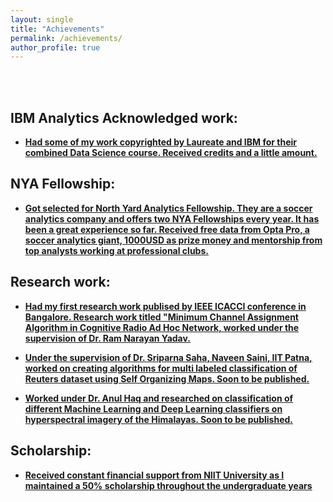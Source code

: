 ```yaml
---
layout: single
title: "Achievements"
permalink: /achievements/
author_profile: true
---
```


<br><br>


## IBM Analytics Acknowledged work:

- [**Had some of my work copyrighted by Laureate and IBM for their combined Data Science course. Received credits and a little amount.**]()


## NYA Fellowship:

- [**Got selected for North Yard Analytics Fellowship. They are a soccer analytics company and offers two NYA Fellowships every year. It has been a great experience so far. Received free data from Opta Pro, a soccer analytics giant, 1000USD as prize money and mentorship from top analysts working at professional clubs.**]()


## Research work:

- [**Had my first research work publised by IEEE ICACCI conference in Bangalore. Research work titled "Minimum Channel Assignment Algorithm in Cognitive Radio Ad Hoc Network, worked under the supervision of Dr. Ram Narayan Yadav.**]()

- [**Under the supervision of Dr. Sriparna Saha, Naveen Saini, IIT Patna, worked on creating algorithms for multi labeled classification of Reuters dataset using Self Organizing Maps. Soon to be published.**]()

- [**Worked under Dr. Anul Haq and researched on classification of different Machine Learning and Deep Learning classifiers on hyperspectral imagery of the Himalayas. Soon to be published.**]()

## Scholarship:

- [**Received constant financial support from NIIT University as I maintained a 50% scholarship throughout the undergraduate years**]()